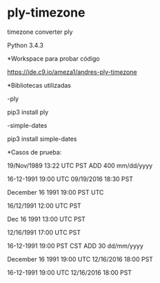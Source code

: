 # ply-timezone
timezone converter ply

Python 3.4.3

*Workspace para probar código

https://ide.c9.io/ameza1/andres-ply-timezone

*Bibliotecas utilizadas

-ply

pip3 install ply

-simple-dates

pip3 install simple-dates

*Casos de prueba:

19/Nov/1989 13:22 UTC PST ADD 400 mm/dd/yyyy

16-12-1991 19:00 UTC 09/19/2016 18:30 PST

December 16 1991 19:00 PST UTC

16/12/1991 12:00 UTC PST

Dec 16 1991 13:00 UTC PST

12/16/1991 17:00 UTC PST

16-12-1991 19:00 PST CST ADD 30 dd/mm/yyyy

December 16 1991 19:00 UTC 12/16/2016 18:00 PST

16-12-1991 19:00 UTC 12/16/2016 18:00 PST
